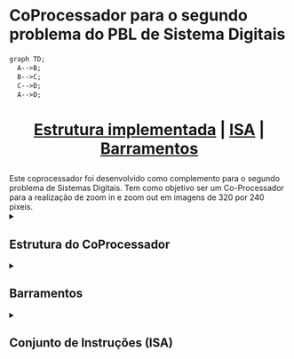 # CoProcessador para o segundo problema do PBL de Sistema Digitais

```mermaid
graph TD;
  A-->B;
  B-->C;
  C-->D;
  A-->D;
```

<div align="center">
<h1>

 [Estrutura implementada](#estrutura-do-coprocessador) | [ISA](#conjunto-de-instruções-isa) | [Barramentos](#barramentos)
</h1>
</div>
Este coprocessador foi desenvolvido como complemento para o segundo problema de Sistemas Digitais. Tem como objetivo ser um Co-Processador para a realização de zoom in e zoom out em imagens de 320 por 240 pixeis.

<details>
<summary><h2>Estrutura do CoProcessador</h2></summary>

## Estrutura do CoProcessador

<div align="center">
  <figure>
    <img src="docs/CoProcessador .png" width="800px"/>
    <figcaption>
      <p align="center">
        <b>Figura 1</b> - Diagrama de blocos da estrutura do CoProcessador desenvolvido
      </p>
    </figcaption>
  </figure>
</div>
O CoProcessador desenvolvido implementa uma arquitetura simples, sem pipeline ou qualquer forma de paralelismo, assim se faz necessario esperar uma instrução se encerrar para tentar execultar uma nova. A estrutura do CoProcessador é composta por:

- **Memorias**: É composto por 3 memorias utilizando a arquitetura on chip memory da ciclone V, são 3 memorias do tipo ram dual port com sinais de clock sincronos.
- **UEA**: Unidade dee Execução de Algoritmos. É responsavel por realizar os calculos de endereçamento alem de operar os pixeis de modo a atender ao algortimo escolhido.
- **Unidade de controle**: É responsável por gerenciar o fluxo de dados entre os componentes do CoProcessador alem de gerenciar o envio das flags de resultado para o processador _(HPS)_.
- **Decodificador**: É responsável por decodificar as instruções recebidas do processador _(HPS)_ e enviar os bits para a unidade de controle e para a unidade de execução de algoritmos.
- **Modulo VGA**: Responsavel por exibir as informações da memoria ram 2 na tela atraves da porta _VGA_ Presente na DE1-SoC.

> [!NOTE]
> Até o presente momento a UEA e a UC estão localizadas no mesmo bloco always, mas serão separadas futuramente, sendo a **UEA** movida para o modulo `Memory Control` e a **UC** permanecendo no bloco always atual.

<details>
<summary><h3>Tempo de execução das instruções</h3></summary>

### Tempo de execução das instruções

Para cada operação de leitura nas memorias são necessarias 3 ciclos de clock de 100 MHz. alem disso, é necessario mais um ciclo para a finalização e retorno para o estado de espera.
Para a execução de algoritmos o numero de ciclos necessarios é muito superior devido a quantidade de passos a serem execultados.

> [!NOTE]
> Para facilitar a utilização foi inserida uma flag de [done](#barramento-de-flags) que é ativada quando a instrução é concluida, assim basta aguardar o valor dessa flag ser atualizado para 1 para saber que a instrução foi concluida.

</details>
</details>

<details>
<summary><h2>Barramentos</h2></summary>

## Barramentos

O modulo do Coprocessador conta com dois barramentos de entrada e dois de saida

Barramento|Tipo|Tamanho
:---------|:-------|:--------
instruction|Input|29 bits
enable|Input|1 bit
DataOut|Output|8 bits
Flags|Output|4 Bits

<details>
<summary><h3>Barramento de Instruções</h3></summary>

### Barramento de instruções

Este barramento é responsavel por enviar ao Coprocessador as instruções a serem execultadas. O barramento de instruções é de 29 bits sendo 3 deles dedicados aos [8 OP Codes](#conjunto-de-instruções-isa)
que o coprocessador possui, as intruções possuem campos e formatos diferentes, sendo assim nem todas as instruções utilizam os 29 bits.

> [!NOTE]
> No coprocessador, esses dados estão seccionados em 4 barramentos distintos mas que podem ser atribuidos a um unico **PIO**.

</details>

<details>
<summary><h3>Barramento de habilitação do funcioinamento (Enable)</h3></summary>

### Barramento de habilitação do funcioinamento (Enable)

Este barramento serve para informa ao processador que deve ser realizada a instrução que estiver no barramento de instruções. Ele é ativo em nivel logico alto e desativado em nivel logico baixo.

> [!NOTE]
> O sinal ENABLE é utilizado para sincronismo entre o coprocessador e o barramento de instruções.
> [!WARNING]
> **A cada operação deve se alterar o valor para 1 apenas após inserir a instrução no barramento de instruçõe ser realizada, seu valor deve retornar a zero antes da execução da proxima instrução.**

</details>

<details>
<summary><h3>Barramento de Saida (DATA_OUT)</h3></summary>

### Barramento de Saida (DATA_OUT)

O barramento de saida armazena o valor do pixel da imagem original ou da imagem alterada com base no endereço solicitado pela instrução de load. Este valor permanece no barramento até que uma nova instrução seja solicitada.

</details>

<details>
<summary><h3>Barramento de Flags</h3></summary>

### Barramento de Flags

O barramento de flags é responsavel por armazenar as flags de _done_, _erro_, _zoom_maximo_ e _zoom_minimo_. No coprocessador essas flags estão separadas em quatro saidas distindas, mas podem ser associadas a um unico **PIO**, já que cada flag se trata de um valor unitario. Quando uma das flags for ativa seu valor logico será de 1 , caso contrario seu valor será 0.

Flag|Significado
:----|:-----------
**Error** | Flag ativada quando a operação realizada resulta em algum erro e o valor disponivel em [DATA_OUT](#barramento-de-saida-data_out) é invalido.
**Max_zoom**| Flag ativada quando o zoom maximo foi alcançado, não sendo possivel efetuar uma operação de zoom in após está flag estar ativa.
**Min_zoom** | Flag ativada quando o zoom minimo foi alcaçado, não sendo possivel efetuar uma operação de zoom out após está flag estar ativa.
**Done** | Flag ativada quando uma operação é finalizada.

</details>
</details>

<details>
<summary><h2>Conjunto de Instruções (ISA)</h2></summary>

## Conjunto de instruções (ISA)

O coprocessador conta com um conjunto de 8 instruções que podem ser utilizadas para realizar operações aritmeticas, de armazenamento e de leitura de dados.
> [!WARNING]
> Uma instrução não é uma função, uma instrução é uma sequencia de bits que dizem ao coprocessador o que fazer, não possui um "retorno" como a chamada de uma função. O que acontece é que ao fim da execução de uma instrução, o coprocessador podera colocar um valor no [barramento de saida](#barramento-de-saida-data_out) e/ou atualizar os valores das [flags](#barramento-de-flags), mas não são todas as intruções que possuem uma escrita no barramento de saida ou no barramento de flags.
> [!NOTE]
> Nem todas as operações utilizão todos os 29 bits disponiveis, observar os campos de cada instrução
> para evitar perda de dados ou problemas de funcionamento.
> [!WARNING]
> Os campos das instruções de dos dados **saem do mais significativo para o menos**, ou seja, o campo do opcode da instrução começa
> no bit 0 e vai até o bit 2 e o mesmo se aplica aos demais campos de acordo com a instrução a ser utilizada.

<details>
<summary><h3>Tabela de Instruções</h3></summary>

### Tabela de Instruções

 OP Code | Nome da operação | Descrição
 :------ | :-------- |:-------
 000 | [REFRESH](#refresh) |Informa ao coprocessador que uma nova imagem foi carregada na memoria _A_ e atualiza a memória de exibição para essa nova imagem.
 001 | [LOAD](#load) |carrega no barramento de [SAIDA](#barramento-de-saida-data_out) o valor do pixel associado ao endereço solicitado na instrução.
 010 | [STORE](#store) |Usado para guardar um valor de pixel na memoria A.
 011 | [Vizinho mais proximo para zoom in](#vizinho-mais-proximo-para-zoom-in-nhi_alg-instruction) |Usado para realizar operação de vizinho mais proximo para zoom in.
 100 | [Replicação de pixel](#replicação-de-pixel-pr_alg-instruction) |Usado para realizar operação de replicação de pixel para zoom in.
 101 | [Vizinho mais proximo para zoom out](#vizinho-mais-proximo-para-zoom-out-nh_alg-instruction) |Usado para realizar operação de vizinho mais proximo para zoom out.
 110 | [Média de blocos](#media-de-blocos-ba_alg-instruction) |Usado para realizar operação de media de blocos para zoom out.
 111 | [Reset](#rst) |Usado para reiniciar o coprocessador, retornar o zoom para o padrão e a imagem para a que esta armazenada na memoria _A_.

Descrição detalhada de cada uma das instruções com seus respectivos campos e possiveis [flags](#barramento-de-flags)

> [!NOTE]
> A unica instrução capaz de retornar um valor pelo [barramento de dados](#barramento-de-saida-data_out) é a intrução de [LOAD](#load), todas as outras não retornam ou alteram
> o valor que esta no barramento
> [!WARNING]
> Para realizar uma operação sobe uma imagem de tamanho maximo 320x240 é necessario realizar a operação de [STORE](#store) 76800 vezes, sabendo que a cada vez que a instrução é realizada, é armazenado o valor de um pixel na memoria A que guarda a imagem original.

<details>
<summary><b>REFRESH instruction</b></summary>

#### REFRESH

**Campos da instrução REFRESH**

Nome do Campo| Descrição | tamanho |Bit final| Bit inicial
:---------|:---------|:---------|:---------|:----------
Opcode| Codigo da operação (000) | 3 bits| 2 | 0
Não usados | | 26 bits| 28| 3

**Flags que podem ser ativadas**
> Essa instrução não tiva nenhuma flag execeto a flag de [DONE](#barramento-de-flags)

<div align="center">
  <figure>
    <img src="docs/instrução nop.jpg" width="600px"/>
    <figcaption>
      <p align="center">
        <b>Figura 2</b> - Estrutura da instrução REFRESH
      </p>
    </figcaption>
  </figure>
</div>

</details>

<details>
<summary><b>LOAD instruction</b></summary>

#### LOAD

**Campos da instrução LOAD**

Nome do Campo| Descrição | tamanho |Bit final| Bit inicial
:---------|:---------|:---------|:---------|:----------
Opcode    | Opcode da instrução (001)| 3 bits| 2 | 0
Address   | Endereço do pixel a ser lido | 17 bits| 19 | 3
Sel Mem   | Memoria a ser lida | 1 bit| 20 | 20
Não usados| | 9 bits| 28| 21

> [!NOTE]
> Para endereçamento o valor pode ir de 0 a 76799, case seja passado um valor maior que este a flag de **erro** será ativa.

- **Flags que podem ser ativadas**
  - `Error` Endereçamento incorreto ou falha na leitura.
  - `Done` Fim da execução da instrução

<div align="center">
  <figure>
    <img src="docs/LOAD inst.jpg" width="600px"/>
    <figcaption>
      <p align="center">
        <b>Figura 3</b> - Estrutura da instrução LOAD
      </p>
    </figcaption>
  </figure>
</div>
</details>

<details>
<summary><b>STORE instruction</b></summary>

#### STORE

**Campos da instrução STORE**

Nome do Campo| Descrição | tamanho |Bit final| Bit inicial
:---------|:---------|:---------|:---------|:----------
Opcode| Opcode da instrução (010)|3 bits| 2 | 0
Address| endereçamento que o pixel será escrito | 17 bits | 19 | 3
Sel Mem| Campo não utilizado| 1 bit| 20 | 20
Valor| valor do pixel a ser escrito com 8 bits, em escala de cinza| 8 bits | 28 | 21

> [!NOTE]
> O valor maximo para endereçamento é de 76799, caso seja passado um valor maior que este a flag de erro será ativada.
> [!WARNING]
> Ao escrever um pixel na memoria, nenhuma alteração será exibida até que um algoritimo de zoom seja realizado ou ate que a instrução [REFRESH](#refresh) seja chamada.

- **Flags que podem ser ativadas**
  - `Error` Endereçamento incorreto ou falha na escrita.
  - `Done` Fim da execução da instrução

<div align="center">
  <figure>
    <img src="docs/STORE inst.jpg" width="600px"/>
    <figcaption>
      <p align="center">
        <b>Figura 4</b> - Estrutura da instrução STORE
      </p>
    </figcaption>
  </figure>
</div>

</details>

<details>
<summary><b>Vizinho mais proximo para zoom in (NHI_ALG instruction)</b></summary>

#### Vizinho mais proximo para zoom in (NHI_ALG instruction)

**Campos da instrução NHI_ALG**

Nome do Campo| Descrição | tamanho |Bit final| Bit inicial
:---------|:---------|:---------|:---------|:----------
Opcode|Opcode da instrução (011)| 3 bits| 2|0
Não usados| | 26 bits| 28|3

- **Flags que podem ser ativadas**
  - `Max zoom` Foi alcançado o zoom maximo de 8x permitido pelo coprocessador
  - `Error` falha na realização da operação.
  - `Done` Fim da execução da instrução

<div align="center">
  <figure>
    <img src="docs/NHI_inst.jpg" width="600px"/>
    <figcaption>
      <p align="center">
        <b>Figura 5</b> - Estrutura da instrução NHI_ALG
      </p>
    </figcaption>
  </figure>
</div>

</details>

<details>
<summary><b>Replicação de Pixel (PR_ALG instruction)</b></summary>

#### Replicação de Pixel (PR_ALG instruction)

**Campos da instrução PR_ALG**

Nome do Campo| Descrição | tamanho |Bit final| Bit inicial
:---------|:---------|:---------|:---------|:----------
Opcode| Opcode da instrução (100)| 3 bits | 2 | 0
Não usados| | 26 bits| 28|3

- **Flags que podem ser ativadas**
  - `Max zoom` Foi alcançado o zoom maximo de 8x permitido pelo coprocessador
  - `Error` falha na realização da operação.
  - `Done` Fim da execução da instrução
  
<div align="center">
  <figure>
    <img src="docs/PR_ALG inst.jpg" width="600px"/>
    <figcaption>
      <p align="center">
        <b>Figura 6</b> - Estrutura da instrução PR_ALG
      </p>
    </figcaption>
  </figure>
</div>

</details>

<details>
<summary><b>Vizinho mais proximo para zoom out (NH_ALG instruction)</b></summary>

#### Vizinho mais proximo para zoom out (NH_ALG instruction)

**Campos da instrução NH_ALG**

Nome do Campo| Descrição | tamanho |Bit final| Bit inicial
:---------|:---------|:---------|:---------|:----------
Opcode| Opcode da instrução (101)| 3 bits | 2 | 0
Não usados| | 26 bits| 28|3

- **Flags que podem ser ativadas**
  - `Min zoom` Foi alcançado o zoom minimo de 0,125x permitido pelo coprocessador
  - `Error` falha na realização da operação.
  - `Done` Fim da execução da instrução

<div align="center">
  <figure>
    <img src="docs/NH_ALG inst.jpg" width="600px"/>
    <figcaption>
      <p align="center">
        <b>Figura 7</b> - Estrutura da instrução NH_ALG
      </p>
    </figcaption>
  </figure>
</div>

</details>

<details>
<summary><b>Media de blocos (BA_ALG instruction)</b></summary>

#### Media de blocos (BA_ALG instruction)

**Campos da instrução MULM**

Nome do Campo| Descrição | tamanho |Bit final| Bit inicial
:---------|:---------|:---------|:---------|:----------
Opcode| Opcode da instrução (110)| 3 bits | 2 | 0
Não usados| | 26 bits| 28|3

- **Flags que podem ser ativadas**
  - `Min zoom` Foi alcançado o zoom minimo de 0,125x permitido pelo coprocessador
  - `Error` falha na realização da operação.
  - `Done` Fim da execução da instrução

<div align="center">
  <figure>
    <img src="docs/BA_ALG inst.jpg" width="600px"/>
    <figcaption>
      <p align="center">
        <b>Figura 8</b> - Estrutura da instrução BA_ALG
      </p>
    </figcaption>
  </figure>
</div>

</details>

<details>
<summary><b>RST instruction</b></summary>

#### RST

**Campos da instrução RST**

Nome do Campo| Descrição | tamanho |Bit final| Bit inicial
:---------|:---------|:---------|:---------|:----------
Opcode| Opcode da instrução (111)| 3 bits | 2 | 0
Não usado| | 26 bits | 28 | 3

**Flags que podem ser ativadas**
> Essa instrução não tiva nenhuma flag, execeto a flag done.

<div align="center">
  <figure>
    <img src="docs/RST inst.jpg" width="600px"/>
    <figcaption>
      <p align="center">
        <b>Figura 9</b> - Estrutura da instrução RST
      </p>
    </figcaption>
  </figure>
</div>

</details>
</details>

